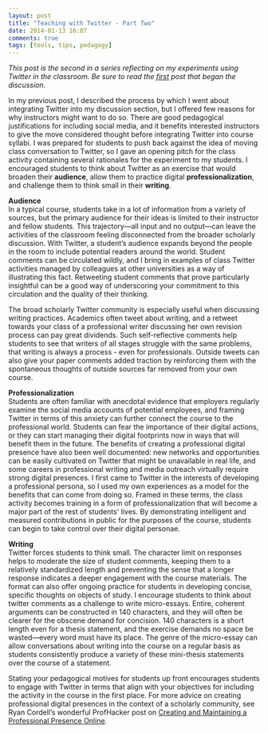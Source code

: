 ```yaml
---
layout: post
title: "Teaching with Twitter - Part Two"
date: 2014-01-13 16:07
comments: true
tags: [tools, tips, pedagogy]
---
```

<em>This post is the second in a series reflecting on my experiments using Twitter in the classroom. Be sure to read the <a href="{{ root_url }}/blog/twitter-1/">first</a> post that began the discussion.</em>

In my previous post, I described the process by which I went about integrating Twitter into my discussion section, but I offered few reasons for why instructors might want to do so. There are good pedagogical justifications for including social media, and it benefits interested instructors to give the move considered thought before integrating Twitter into course syllabi. I was prepared for students to push back against the idea of moving class conversation to Twitter, so I gave an opening pitch for the class activity containing several rationales for the experiment to my students. I encouraged students to think about Twitter as an exercise that would broaden their **audience**, allow them to practice digital **professionalization**, and challenge them to think small in their **writing**.  

**Audience**  
In a typical course, students take in a lot of information from a variety of sources, but the primary audience for their ideas is limited to their instructor and fellow students. This trajectory—all input and no output—can leave the activities of the classroom feeling disconnected from the broader scholarly discussion. With Twitter, a student’s audience expands beyond the people in the room to include potential readers around the world. Student comments can be circulated wildly, and I bring in examples of class Twitter activities managed by colleagues at other universities as a way of illustrating this fact. Retweeting student comments that prove particularly insightful can be a good way of underscoring your commitment to this circulation and the quality of their thinking.   

The broad scholarly Twitter community is especially useful when discussing writing practices. Academics often tweet about writing, and a retweet towards your class of a professional writer discussing her own revision process can pay great dividends. Such self-reflective comments help students to see that writers of all stages struggle with the same problems, that writing is always a process - even for professionals. Outside tweets can also give your paper comments added traction by reinforcing them with the spontaneous thoughts of outside sources far removed from your own course.  

**Professionalization**  
Students are often familiar with anecdotal evidence that employers regularly examine the social media accounts of potential employees, and framing Twitter in terms of this anxiety can further connect the course to the professional world. Students can fear the importance of their digital actions, or they can start managing their digital footprints now in ways that will benefit them in the future. The benefits of creating a professional digital presence have also been well documented: new networks and opportunities can be easily cultivated on Twitter that might be unavailable in real life, and some careers in professional writing and media outreach virtually require strong digital presences. I first came to Twitter in the interests of developing a professional persona, so I used my own experiences as a model for the benefits that can come from doing so. Framed in these terms, the class activity becomes training in a form of professionalization that will become a major part of the rest of students' lives. By demonstrating intelligent and measured contributions in public for the purposes of the course, students can begin to take control over their digital personae.  

**Writing**  
Twitter forces students to think small. The character limit on responses helps to moderate the size of student comments, keeping them to a relatively standardized length and preventing the sense that a longer response indicates a deeper engagement with the course materials. The format can also offer ongoing practice for students in developing concise, specific thoughts on objects of study. I encourage students to think about twitter comments as a challenge to write micro-essays. Entire, coherent arguments can be constructed in 140 characters, and they will often be clearer for the obscene demand for concision. 140 characters is a short length even for a thesis statement, and the exercise demands no space be wasted—every word must have its place. The genre of the micro-essay can allow conversations about writing into the course on a regular basis as students consistently produce a variety of these mini-thesis statements over the course of a statement.

Stating your pedagogical motives for students up front encourages students to engage with Twitter in terms that align with your objectives for including the activity in the course in the first place. For more advice on creating professional digital presences in the context of a scholarly community, see Ryan Cordell’s wonderful ProfHacker post on <a href="https://chronicle.com/blogs/profhacker/creating-and-maintaining-a-professional-presence-online-a-roundup-and-reflection/43030">Creating and Maintaining a Professional Presence Online</a>.  

